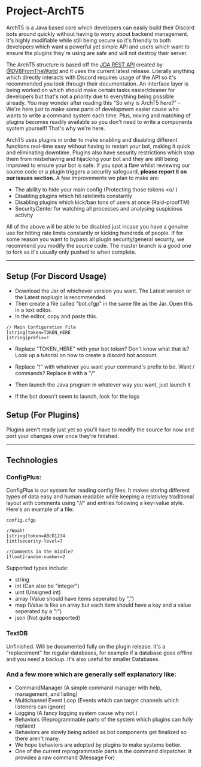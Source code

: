 # Project-ArchT5

ArchT5 is a Java based core which developers can easily build their Discord bots around quickly without having to worry about backend management. It's highly modifiable while still being secure so it's friendly to both developers which want a powerful yet simple API and users which want to ensure the plugins they're using are safe and will not destroy their server.

The ArchT5 structure is based off the [JDA REST API](https://github.com/DV8FromTheWorld/JDA) created by [@DV8FromTheWorld](https://github.com/DV8FromTheWorld) and it uses the current latest release. Literally anything which directly interacts with Discord requires usage of the API so it's recommended you look through their documentation. An interface layer is being worked on which should make certain tasks easier/cleaner for developers but that's not a priority due to everything being possible already. You may wonder after reading this "So why is ArchT5 here?" - We're here just to make some parts of development easier cause who wants to write a command system each time. Plus, mixing and matching of plugins becomes readily available so you don't need to write a components system yourself! That's why we're here.

ArchT5 uses plugins in order to make enabling and disabling different functions real-time easy without having to restart your bot, making it quick and eliminating downtime. Plugins also have security restrictions which stop them from misbehaving and hijacking your bot and they are still being improved to ensure your bot is safe. If you spot a flaw whilst reviewing our source code or a plugin triggers a security safeguard, **please report it on our issues section.** A few improvements we plan to make are:

- The ability to hide your main config (Protecting those tokens <o/ )
- Disabling plugins which hit ratelimits constantly
- Disabling plugins which kick/ban tons of users at once (Raid-proofTM)
- SecurityCenter for watching all processes and analysing suspicious activity

All of the above will be able to be disabled just incase you have a genuine use for hitting rate limits constantly or kicking hundreds of people. If for some reason you want to bypass all plugin security/general security, we recommend you modify the source code. The master branch is a good one to fork as it's usually only pushed to when complete.

---



## Setup (For Discord Usage)

 - Download the Jar of whichever version you want. The Latest version or the Latest noplugin is recommended. 
 - Then create a file called "bot.cfgp" in the same file as the Jar. Open this in a text editor.
  - In the editor, copy and paste this.

```
// Main Configuration File
[string]token=TOKEN_HERE
[string]prefix=!
```

  - Replace "TOKEN_HERE" with your bot token? Don't know what that is? Look up a tutorial on how to create a discord bot account.
  - Replace "!" with whatever you want your command's prefix to be. Want / commands? Replace it with a "/" 
 - Then launch the Java program in whatever way you want, just launch it

 - If the bot doesn't seem to launch, look for the logs

## Setup (For Plugins)

Plugins aren't ready just yet so you'll have to modify the source for now and port your changes over once they're finished.

---



## Technologies

### ConfigPlus:
ConfigPlus is our system for reading config files. It makes storing different types of data easy and human readable while keeping a relativley traditional layout with comments using "//" and entries following a key=value style. Here's an example of a file:

```
config.cfgp

//Woah!
[string]token=ABcD1234
[int]security-level=7

//Comments in the middle?
[float]random-number=2
```

Supported types include:
 - string
 - int (Can also be "integer")
 - uint (Unsigned int)
 - array (Value should have items seperated by ",")
 - map (Value is like an array but each item should have a key and a value seperated by a ":")
 - json (Not quite supported)

### TextDB
Unfinished. Will be documented fully on the plugin release. It's a "replacement" for regular databases, for example if a database goes offline and you need a backup. It's also useful for smaller Databases.


### And a few more which are generally self explanatory like:
 - CommandManager (A simple command manager with help, management, and listing)
 - Multichannel Event Loop (Events which can target channels which listeners can ignore)
 - Logging (A fancy logging system cause why not.)
 - Behaviors (Reprogrammable parts of the system which plugins can fully replace)
  - Behaviors are slowly being added as bot components get finalized so there aren't many.
  - We hope behaviors are adopted by plugins to make systems better.
  - One of the current reprogrammable parts is the command dispatcher. It provides a raw command (Message For)
